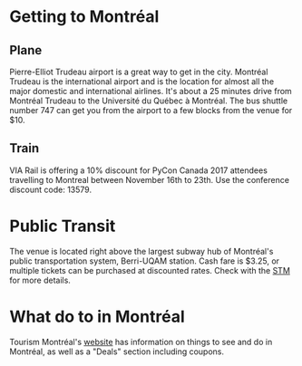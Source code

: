 # Getting to Montréal

## Plane
Pierre-Elliot Trudeau airport is a great way to get in the city. Montréal 
Trudeau is the international airport and is the location for almost all 
the major domestic and international airlines. It's about a 25 minutes drive 
from Montréal Trudeau to the Université du Québec à Montréal. The bus shuttle
number 747 can get you from the airport to a few blocks from the venue for $10.

## Train
VIA Rail is offering a 10% discount for PyCon Canada 2017 attendees travelling
to Montreal between November 16th to 23th. Use the conference discount code:
13579.

# Public Transit

The venue is located right above the largest subway hub of Montréal's 
public transportation system, Berri-UQAM station. Cash fare is $3.25, or 
multiple tickets can be purchased at discounted rates. Check with the
[STM](http://www.stm.info/en) for more details.


# What do to in Montréal

Tourism Montréal's [website](https://www.mtl.org/en) has information on things to see and do 
in Montréal, as well as a "Deals" section including coupons.
